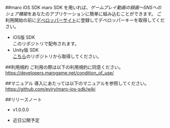 ##maro iOS SDK
maro SDK を用いれば、*ゲームプレイ動画の録画～SNSへのシェア機能*をあなたのアプリケーションに簡単に組み込むことができます。
ご利用開始の前に[デベロッパーサイト](https://developers.marogame.net/ "maroデベロッパーサイト")に登録してデベロッパーキーを取得してください。

* iOS版 SDK  
このリポジトリで配布されます。
* Unity版 SDK  
[こちら](https://github.com/eviry/maro-unity-sdk)のリポジトリから取得してください。

##利用規約
ご利用の際は以下の利用規約に同意ください。  
https://developers.marogame.net/condition_of_use/

##マニュアル
導入にあたっては以下のマニュアルを参照してください。  
https://github.com/eviry/maro-ios-sdk/wiki  

##リリースノート
* v1.0.0.0  
 - 近日公開予定

